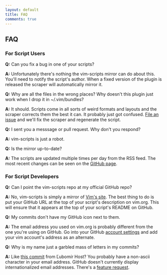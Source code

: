 ```yaml
---
layout: default
title: FAQ
comments: true
---
```


## FAQ

### For Script Users

**Q:** Can you fix a bug in one of your scripts?

**A:** Unfortunately there's nothing the vim-scripts mirror can
do about this.  You'll need to notify the script's author.  When
a fixed version of the plugin is released the scraper will
automatically mirror it.


**Q:** Why are all the files in the wrong places?
Why doesn't this plugin just work when I drop it in ~/.vim/bundles?

**A:** It should.  Scripts come in all sorts of weird formats and layouts
and the scraper corrects them the best it can.  It probably just got confused.
[File an issue](/vim/support.html)
and we'll fix the scraper and regenerate the script.


**Q:** I sent you a messsage or pull request.  Why don't you respond?

**A:** vim-scripts is just a robot.


**Q:** Is the mirror up-to-date?

**A:** The scripts are updated multiple times per day from the
RSS feed.  The most recent changes can be seen on the
<a href="http://github.com/vim-scripts">GitHub page</a>.


### For Script Developers

**Q:** Can I point the vim-scripts repo at my official GitHub repo?<br/>

**A:** No, vim-scripts is simply a mirror of <a href="http://www.vim.org/scripts/index.php">Vim's site</a>.
The best thing to do is put your GitHub URL at the top of your script's
description on vim.org.  This will ensure that it appears at the top
of your script's README on GitHub.


**Q:** My commits don't have my GitHub icon next to them.

**A:** The email address you used on vim.org is probably different
from the one you're using on GitHub.  Go into your GitHub [account settings](https://github.com/account)
and add your vim account's address as an alternate.


**Q:** Why is my name just a garbled mass of letters in my commits?

**A:** Like [this commit](http://github.com/vim-scripts/update_vim/commit/4c3e52b0c6c42a30ac58fd7121fb01e42e66e0b6)
from Ľubomír Host?
You probably have a non-ascii character in your email address.
GitHub doesn't currently display internationalized email addresses.
There's a [feature request](http://support.github.com/discussions/suggestions/192-github-should-decode-names-in-international-email-addresses).

